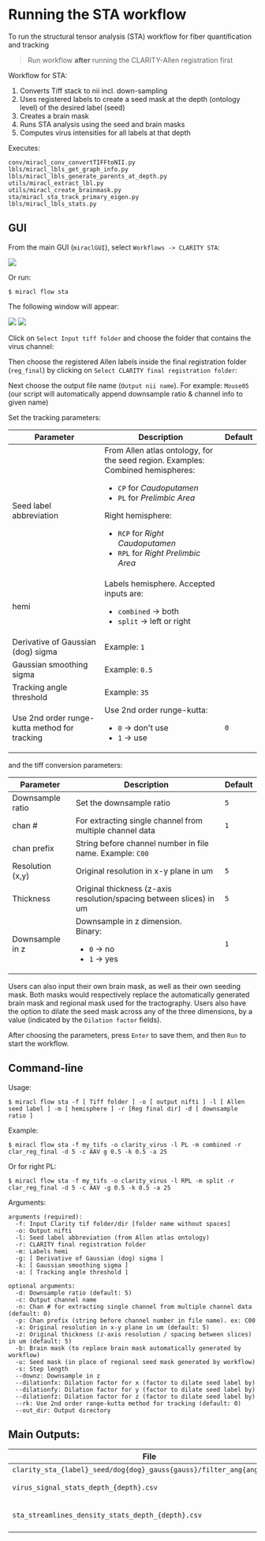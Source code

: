 # Running the STA workflow

To run the structural tensor analysis (STA) workflow for fiber quantification 
and tracking

> Run workflow **after** running the CLARITY-Allen registration first

Workflow for STA:

1) Converts Tiff stack to nii incl. down-sampling
2) Uses registered labels to create a seed mask at the depth (ontology level) of the desired label (seed)
3) Creates a brain mask
3) Runs STA analysis using the seed and brain masks
4) Computes virus intensities for all labels at that depth

Executes:

```
conv/miracl_conv_convertTIFFtoNII.py
lbls/miracl_lbls_get_graph_info.py
lbls/miracl_lbls_generate_parents_at_depth.py
utils/miracl_extract_lbl.py
utils/miracl_create_brainmask.py
sta/miracl_sta_track_primary_eigen.py
lbls/miracl_lbls_stats.py
```

## GUI

From the main GUI (`miraclGUI`), select `Workflows -> CLARITY STA`:

![](../../gallery/menus/MIRACL_main-menu.png)

Or run:

```
$ miracl flow sta
```

The following window will appear:

![](../../gallery/menus/MIRACL_flow_STA-menu.png)
![](./STA_flow_2.png)

Click on `Select Input tiff folder` and choose the folder that contains the 
virus channel:

<!--DIALOG IMAGE HERE-->

Then choose the registered Allen labels inside the final registration folder 
(`reg_final`) by clicking on `Select CLARITY final registration folder`:

<!--DIALOG IMAGE HERE-->

Next choose the output file name (`Output nii name`). For example: `Mouse05`
(our script will automatically append downsample ratio & channel info to 
given name)

Set the tracking parameters:

| Parameter | Description | Default |
| ---       | ---         | ---     |
| Seed label abbreviation | From Allen atlas ontology, for the seed region. Examples:<br>Combined hemispheres: <ul><li>`CP` for _Caudoputamen_</li><li>`PL` for _Prelimbic Area_</li></ul>Right hemisphere:<ul><li>`RCP` for _Right Caudoputamen_</li><li>`RPL` for _Right Prelimbic Area_</li></ul> | |
| hemi | Labels hemisphere. Accepted inputs are:<ul><li>`combined` -> both</li><li>`split` -> left or right</li></ul>
| Derivative of Gaussian (dog) sigma | Example: `1` | |
| Gaussian smoothing sigma | Example: `0.5` | |
| Tracking angle threshold | Example: `35` | |
| Use 2nd order runge-kutta method for tracking | Use 2nd order runge-kutta:<ul><li>`0` -> don't use</li><li>`1` -> use</li></ul> | `0` |

and the tiff conversion parameters:

| Parameter | Description | Default |
| ---       | ---         | ---     |
| Downsample ratio | Set the downsample ratio | `5` |
| chan # | For extracting single channel from multiple channel data | `1` |
| chan prefix | String before channel number in file name. Example: `C00` | |
| Resolution (x,y) | Original resolution in x-y plane in um | `5` |
| Thickness | Original thickness (z-axis resolution/spacing between slices) in um | `5` |
| Downsample in z | Downsample in z dimension.<br>Binary:<ul><li>`0` -> no</li><li>`1` -> yes</li></ul> | `1` |

Users can also input their own brain mask, as well as their own seeding mask. 
Both masks would respectively replace the automatically generated brain mask 
and regional mask used for the tractography. Users also have the option to 
dilate the seed mask across any of the three dimensions, by a value (indicated 
by the `Dilation factor` fields).

After choosing the parameters, press `Enter` to save them, and then `Run` to 
start the workflow.

## Command-line

Usage:

```
$ miracl flow sta -f [ Tiff folder ] -o [ output nifti ] -l [ Allen seed label ] -m [ hemisphere ] -r [Reg final dir] -d [ downsample ratio ]
```

Example:

```
$ miracl flow sta -f my_tifs -o clarity_virus -l PL -m combined -r clar_reg_final -d 5 -c AAV g 0.5 -k 0.5 -a 25
```

Or for right PL:

```
$ miracl flow sta -f my_tifs -o clarity_virus -l RPL -m split -r clar_reg_final -d 5 -c AAV -g 0.5 -k 0.5 -a 25
```

Arguments:

```
arguments (required):
  -f: Input Clarity tif folder/dir [folder name without spaces]
  -o: Output nifti
  -l: Seed label abbreviation (from Allen atlas ontology)
  -r: CLARITY final registration folder
  -m: Labels hemi
  -g: [ Derivative of Gaussian (dog) sigma ]
  -k: [ Gaussian smoothing sigma ]
  -a: [ Tracking angle threshold ]

optional arguments:
  -d: Downsample ratio (default: 5)
  -c: Output channel name
  -n: Chan # for extracting single channel from multiple channel data (default: 0)
  -p: Chan prefix (string before channel number in file name). ex: C00
  -x: Original resolution in x-y plane in um (default: 5)
  -z: Original thickness (z-axis resolution / spacing between slices) in um (default: 5)
  -b: Brain mask (to replace brain mask automatically generated by workflow)
  -u: Seed mask (in place of regional seed mask generated by workflow)
  -s: Step length
  --downz: Downsample in z
  --dilationfx: Dilation factor for x (factor to dilate seed label by)
  --dilationfy: Dilation factor for y (factor to dilate seed label by)
  --dilationfz: Dilation factor for z (factor to dilate seed label by)
  --rk: Use 2nd order range-kutta method for tracking (default: 0)
  --out_dir: Output directory
```

## Main Outputs:

| File | Description |
| ---  | ---         |
| `clarity_sta_{label}_seed/dog{dog}_gauss{gauss}/filter_ang{angle}.trk` | Tract file |
| `virus_signal_stats_depth_{depth}.csv` | Virus stats csv |
| `sta_streamlines_density_stats_depth_{depth}.csv` | Streamline density stats csv |
